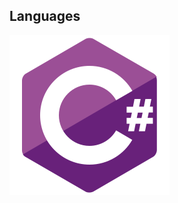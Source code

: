 ## Languages
![image alt](https://raw.githubusercontent.com/devicons/devicon/ca28c779441053191ff11710fe24a9e6c23690d6/icons/csharp/csharp-original.svg)
